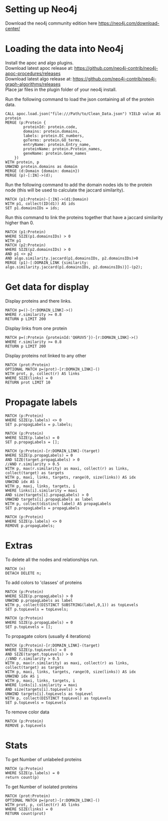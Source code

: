 # Setting up Neo4j
Download the neo4j community edition here https://neo4j.com/download-center/

# Loading the data into Neo4j
Install the apoc and algo plugins. <br>
Download latest apoc release at: https://github.com/neo4j-contrib/neo4j-apoc-procedures/releases <br>
Download latest algo release at: https://github.com/neo4j-contrib/neo4j-graph-algorithms/releases <br>
Place jar files in the plugin folder of your neo4j install.

Run the following command to load the json containing all of the protein data.
```
CALL apoc.load.json("file:///Path/to/Clean_Data.json") YIELD value AS protein
MERGE (p:Protein {
        proteinId: protein.code, 
        domains: protein.domains, 
        labels: protein.EC_numbers, 
        goTerms: protein.GO_terms, 
        entryName: protein.Entry_name, 
        proteinName: protein.Protein_names, 
        geneName: protein.Gene_names 
    })
WITH protein, p
UNWIND protein.domains as domain
MERGE (d:Domain {domain: domain})
MERGE (p)-[:IN]->(d);
```

Run the following command to add the domain nodes ids to the protein node (this will be used to calculate the jaccard similarity).
```
MATCH (p1:Protein)-[:IN]->(d1:Domain)
WITH p1, collect(ID(d1)) AS ids
SET p1.domainsIDs = ids;
```

Run this command to link the proteins together that have a jaccard similarity higher than 0.
```
MATCH (p1:Protein)
WHERE SIZE(p1.domainsIDs) > 0
WITH p1
MATCH (p2:Protein)
WHERE SIZE(p2.domainsIDs) > 0
AND p1 <> p2
AND algo.similarity.jaccard(p1.domainsIDs, p2.domainsIDs)>0
MERGE (p1)-[:DOMAIN_LINK {similarity: algo.similarity.jaccard(p1.domainsIDs, p2.domainsIDs)}]-(p2);
```

# Get data for display
Display proteins and there links.
```
MATCH p=()-[r:DOMAIN_LINK]->()
WHERE r.similarity >= 0.8
RETURN p LIMIT 200
```

Display links from one protein
```
MATCH p=(:Protein {proteinId:'Q6RUV5'})-[r:DOMAIN_LINK]->()
WHERE r.similarity >= 0.8
RETURN p LIMIT 200
```

Display proteins not linked to any other
```
MATCH (prot:Protein)
OPTIONAL MATCH p=(prot)-[r:DOMAIN_LINK]-()
WITH prot, p, collect(r) AS links
WHERE SIZE(links) = 0
RETURN prot LIMIT 10
```

# Propagate labels
```
MATCH (p:Protein)
WHERE SIZE(p.labels) <> 0
SET p.propagLabels = p.labels;
```
```
MATCH (p:Protein)
WHERE SIZE(p.labels) = 0
SET p.propagLabels = [];
```


```
MATCH (p:Protein)-[r:DOMAIN_LINK]-(target)
WHERE SIZE(p.propagLabels) = 0
AND SIZE(target.propagLabels) > 0
//AND r.similarity > 0.5
WITH p, max(r.similarity) as maxi, collect(r) as links, collect(target) as targets
WITH p, maxi, links, targets, range(0, size(links)) AS idx
UNWIND idx AS i
WITH p, maxi, links, targets, i
WHERE links[i].similarity = maxi
AND size(targets[i].propagLabels) > 0 
UNWIND targets[i].propagLabels as label
WITH p, collect(distinct label) AS propagLabels
SET p.propagLabels = propagLabels
```

```
MATCH (p:Protein)
WHERE SIZE(p.labels) <> 0
REMOVE p.propagLabels;
```

# Extras
To delete all the nodes and relationships run.
```
MATCH (n)
DETACH DELETE n;
```

To add colors to 'classes' of proteins
```
MATCH (p:Protein)
WHERE SIZE(p.propagLabels) > 0
UNWIND p.propagLabels as label
WITH p, collect(DISTINCT SUBSTRING(label,0,1)) as topLevels
SET p.topLevels = topLevels;
```
```
MATCH (p:Protein)
WHERE SIZE(p.propagLabels) = 0
SET p.topLevels = [];
```

To propagate colors (usually 4 iterations)
```
MATCH (p:Protein)-[r:DOMAIN_LINK]-(target)
WHERE SIZE(p.topLevels) = 0
AND SIZE(target.topLevels) > 0
//AND r.similarity > 0.5
WITH p, max(r.similarity) as maxi, collect(r) as links, collect(target) as targets
WITH p, maxi, links, targets, range(0, size(links)) AS idx
UNWIND idx AS i
WITH p, maxi, links, targets, i
WHERE links[i].similarity = maxi
AND size(targets[i].topLevels) > 0
UNWIND targets[i].topLevels as topLevel
WITH p, collect(DISTINCT topLevel) as topLevels
SET p.topLevels = topLevels
```

To remove color data
```
MATCH (p:Protein)
REMOVE p.topLevels
```

# Stats
To get Number of unlabeled proteins
```
MATCH (p:Protein)
WHERE SIZE(p.labels) = 0
return count(p)
```

To get Number of isolated proteins
```
MATCH (prot:Protein)
OPTIONAL MATCH p=(prot)-[r:DOMAIN_LINK]-()
WITH prot, p, collect(r) AS links
WHERE SIZE(links) = 0
RETURN count(prot)
```

